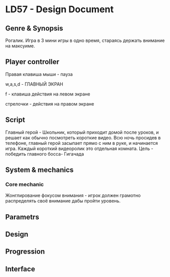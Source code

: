 # LD57 - Design Document
## Genre & Synopsis
Рогалик. Игра в 3 мини игры в одно время, стараясь держать внимание на максуиме.
## Player controller
Правая клавиша мыши - пауза 

w,a,s,d - ГЛАВНЫЙ ЭКРАН

f - клавиша действия на левом экране

стрелочки - действия на правом экране

## Script
Главный герой - Школьник, который приходит домой после уроков, и решает как обычно посмотреть короткие видео. Всю ночь просидев в телефоне, главный герой засыпает прямо с ним в руке, и начинается игра. Каждый короткий видеоролик это отдельная комната. Цель - победить главного босса-  Гигачада
## System & mechanics
### Core mechanic
Жонглирование фокусом внимания - игрок должен грамотно распределять своё внимание дабы пройти уровень.

## Parametrs
## Design
## Progression
## Interface